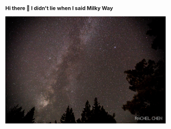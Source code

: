 ### Hi there 👋 I didn't lie when I said Milky Way

![le milky way](https://raw.githubusercontent.com/zllovesuki/zllovesuki/master/DSC00657%2Cxlarge.2x.1516536298.jpg)

<!--
**zllovesuki/zllovesuki** is a ✨ _special_ ✨ repository because its `README.md` (this file) appears on your GitHub profile.

Here are some ideas to get you started:

- 🔭 I’m currently working on ...
- 🌱 I’m currently learning ...
- 👯 I’m looking to collaborate on ...
- 🤔 I’m looking for help with ...
- 💬 Ask me about ...
- 📫 How to reach me: ...
- 😄 Pronouns: ...
- ⚡ Fun fact: ...
-->
